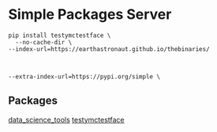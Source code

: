 # Simple Packages Server

```
pip install testymctestface \
  --no-cache-dir \
--index-url=https://earthastronaut.github.io/thebinaries/



--extra-index-url=https://pypi.org/simple \
```

## Packages

<a href="/thebinaries/data_science_tools/">data_science_tools</a>
<a href="/thebinaries/testymctestface/">testymctestface</a>
